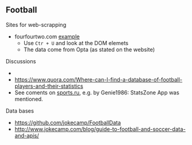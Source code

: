 ## Football

Sites for web-scrapping

* fourfourtwo.com [example](www.fourfourtwo.com/statszone/3-2015/matches/838519/player-stats/48822/OVERALL_02#tabs-wrapper-anchor)
    * Use `Ctr + U` and look at the DOM elemets
    * The data come from Opta (as stated on the website)

Discussions

* 
* https://www.quora.com/Where-can-I-find-a-database-of-football-players-and-their-statistics
* See coments on [sports.ru](http://www.sports.ru/tribuna/blogs/zenit_spb/448824.html), e.g. by Genie1986: StatsZone App was mentioned.

Data bases

* https://github.com/jokecamp/FootballData
* http://www.jokecamp.com/blog/guide-to-football-and-soccer-data-and-apis/

